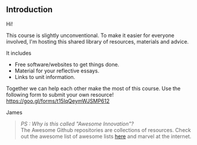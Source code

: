 ## Introduction

Hi!

This course is slightly unconventional. To make it easier for everyone involved, I'm hosting this shared library of resources, materials and advice.

It includes
 * Free software/websites to get things done.
 * Material for your reflective essays.
 * Links to unit information.
 
Together we can help each other make the most of this course. Use the following form to submit your own resource! 
https://goo.gl/forms/t15lqQeymWJSMP612

James

> *PS : Why is this called "Awesome Innovation"?*<br>
> The Awesome Github repositories are collections of resources. Check out the awesome list of awesome lists [here](https://github.com/sindresorhus/awesome) and marvel at the internet.

